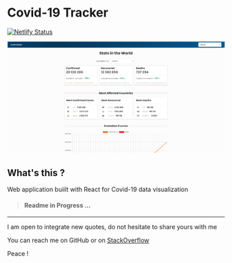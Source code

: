 # Covid-19 Tracker

[![Netlify Status](https://api.netlify.com/api/v1/badges/bd5bd5b5-b5c9-4a78-aa26-703b1ab0310b/deploy-status)](https://app.netlify.com/sites/covid-trackerz/deploys)

![alt Gif du projet InspiQuotesv2](src/public/assets/img/covid-tracker.png)

## What's this ?
Web application buiilt with React for Covid-19 data visualization


> #### Readme in Progress ...


---------------- 


I am open to integrate new quotes, do not hesitate to share yours with me

You can reach me on GitHub or on [StackOverflow](https://stackoverflow.com/users/13077371/mkds17)

Peace ! 
